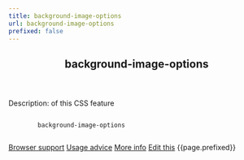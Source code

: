```yaml
---
title: background-image-options
url: background-image-options
prefixed: false
---
```


<article id="background-image-options" class="feature prefix-{{page.prefixed}}">
	<header class="feature__header">
		<h2>background-image-options</h2>
	</header>
	<p class="feature__description">
		Description: of this CSS feature
	</p>
	<pre class="feature__code"><code>
		background-image-options
	</code></pre>
	<footer class="feature__footer">
		<a href="http://caniuse.com/background-image-options">Browser support</a> 
		<a href="http://html5please.com/#background-image-options">Usage advice</a> 
		<a href="http://www.css3files.com/background-image-options">More info</a> 
		<a href="https://github.com/davidhund/shouldiprefix/blob/master/_posts/{{page.date | date: "%Y-%m-%d"}}-{{page.title}}.md">Edit this</a> 
		<span class="feature__prefix">{{page.prefixed}}</span>
	</footer>
</article>
